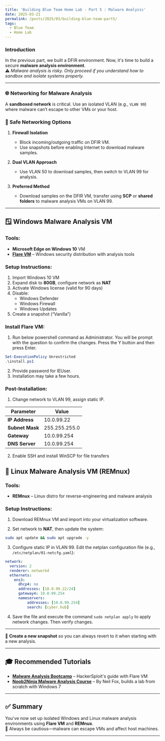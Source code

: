 ```yaml
---
title: 'Building Blue Team Home Lab - Part 5 : Malware Analysis'
date: 2025-03-21
permalink: /posts/2025/03/building-blue-team-part5/
tags:
  - Blue Team
  - Home Lab
---
```



###  Introduction

In the previous part, we built a DFIR environment. Now, it's time to build a secure **malware analysis environment**.  
⚠️ *Malware analysis is risky. Only proceed if you understand how to sandbox and isolate systems properly.*

---

### 🌐 Networking for Malware Analysis

A **sandboxed network** is critical. Use an isolated VLAN (e.g., `VLAN 99`) where malware can’t escape to other VMs or your host.

### 🧰 Safe Networking Options

1. **Firewall Isolation**  
   - Block incoming/outgoing traffic on DFIR VM.
   - Use snapshots before enabling Internet to download malware samples.

2. **Dual VLAN Approach**  
   - Use VLAN 50 to download samples, then switch to VLAN 99 for analysis.

3. **Preferred Method**  
   - Download samples on the DFIR VM, transfer using **SCP** or **shared folders** to malware analysis VMs on VLAN 99.

---

## 🪟 Windows Malware Analysis VM

### Tools:
- **Microsoft Edge on Windows 10** VM
- **[Flare VM](https://github.com/mandiant/flare-vm)** – Windows security distribution with analysis tools

### Setup Instructions:
1. Import Windows 10 VM
2. Expand disk to **80GB**, configure network as **NAT**
3. Activate Windows license (valid for 90 days)
4. Disable:
   - Windows Defender
   - Windows Firewall
   - Windows Updates
5. Create a snapshot (“Vanilla”)

### Install Flare VM:
1. Run below powershell command as Administrator. You will be prompt with the question to confirm the changes. Press the Y button and then press Enter.
```powershell
Set-ExecutionPolicy Unrestricted
.\install.ps1
```
2. Provide password for IEUser.
3. Installation may take a few hours.

### Post-Installation:
1. Change network to VLAN 99, assign static IP.
   
| Parameter   | Value           |
|-------------|-----------------|
| **IP Address**   | 10.0.99.22   |
| **Subnet Mask**  | 255.255.255.0   |
| **Gateway**      | 10.0.99.254     |
| **DNS Server**   | 10.0.99.254         |

2. Enable SSH and install WinSCP for file transfers


## 🐧 Linux Malware Analysis VM (REMnux)

### Tools:
- **REMnux** – Linux distro for reverse-engineering and malware analysis

### Setup Instructions:
1. Download REMnux VM and import into your virtualization software.

2. Set network to **NAT**, then update the system:
```bash
sudo apt update && sudo apt upgrade -y
```
3. Configure static IP in VLAN 99. Edit the netplan configuration file (e.g., `/etc/netplan/01-netcfg.yaml`):
```yaml
network:
  version: 2
  renderer: networkd
  ethernets:
    ens3:
      dhcp4: no
      addresses: [10.0.99.22/24]
      gateway4: 10.0.99.254
      nameservers:
          addresses: [10.0.99.254]
          search: [cyber.hub]
```

4. Save the file and execute the command ```sudo netplan apply``` to apply network changes. Then verify changes.


---

💾 **Create a new snapshot** so you can always revert to it when starting with a new analysis.

---
## 🎓 Recommended Tutorials

- **[Malware Analysis Bootcamp](https://www.youtube.com/playlist?list=PLBf0hzazHTGOEuhPQSnq-EjCzjWZ_TIFc)** – HackerSploit's guide with Flare VM  
- **[Noob2Ninja Malware Analysis Course](https://www.youtube.com/playlist?list=PL_Ubt4He1EFlS5Z4C3OXN3dlbGf2e8K0X)** – By Neil Fox, builds a lab from scratch with Windows 7

---

## ✅ Summary

You've now set up isolated Windows and Linux malware analysis environments using **Flare VM** and **REMnux**.  
🧠 Always be cautious—malware can escape VMs and affect host machines.

---

